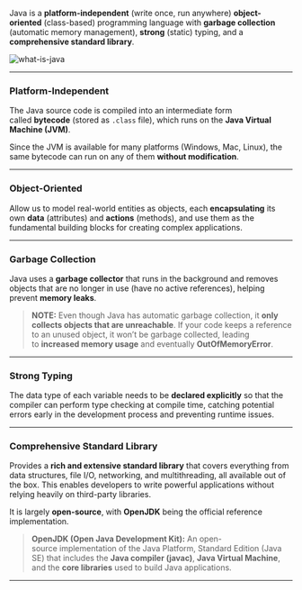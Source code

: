 
Java is a **platform-independent** (write once, run anywhere) **object-oriented** (class-based) programming language with **garbage collection** (automatic memory management), **strong** (static) typing, and a **comprehensive standard library**.


![what-is-java](what-is-java.svg)

---
### Platform-Independent

The Java source code is compiled into an intermediate form called **bytecode** (stored as `.class` file), which runs on the **Java Virtual Machine (JVM)**. 

Since the JVM is available for many platforms (Windows, Mac, Linux), the same bytecode can run on any of them **without modification**.

---
### Object-Oriented

Allow us to model real-world entities as objects, each **encapsulating** its own **data** (attributes) and **actions** (methods), and use them as the fundamental building blocks for creating complex applications.

---
### Garbage Collection

Java uses a **garbage collector** that runs in the background and removes objects that are no longer in use (have no active references), helping prevent **memory leaks**.

> **NOTE:** Even though Java has automatic garbage collection, it **only collects objects that are unreachable**. If your code keeps a reference to an unused object, it won’t be garbage collected, leading to **increased memory usage** and eventually **OutOfMemoryError**.

---
### Strong Typing

The data type of each variable needs to be **declared explicitly** so that the compiler can perform type checking at compile time, catching potential errors early in the development process and preventing runtime issues.

---
### Comprehensive Standard Library

Provides a **rich and extensive standard library** that covers everything from data structures, file I/O, networking, and multithreading, all available out of the box. This enables developers to write powerful applications without relying heavily on third-party libraries.

It is largely **open-source**, with **OpenJDK** being the official reference implementation.

> **OpenJDK (Open Java Development Kit):**  An open-source implementation of the Java Platform, Standard Edition (Java SE) that includes the **Java compiler (javac)**, **Java Virtual Machine**, and the **core libraries** used to build Java applications.

---
